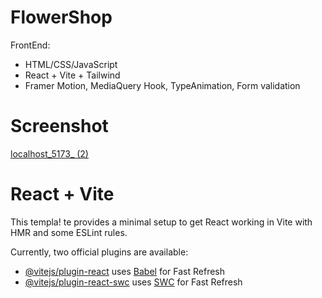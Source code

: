 # FlowerShop  

FrontEnd: 
- HTML/CSS/JavaScript  
- React + Vite + Tailwind
- Framer Motion, MediaQuery Hook, TypeAnimation, Form validation  

 
# Screenshot

[localhost_5173_ (2)](https://github.com/gjancec/flowerShop/assets/132436103/d37e79d1-56ff-441e-a31f-00a3f730abec)

# React + Vite

This templa!
te provides a minimal setup to get React working in Vite with HMR and some ESLint rules.

Currently, two official plugins are available:

- [@vitejs/plugin-react](https://github.com/vitejs/vite-plugin-react/blob/main/packages/plugin-react/README.md) uses [Babel](https://babeljs.io/) for Fast Refresh
- [@vitejs/plugin-react-swc](https://github.com/vitejs/vite-plugin-react-swc) uses [SWC](https://swc.rs/) for Fast Refresh
